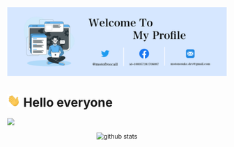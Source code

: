 <img  src="./Portfolio-Banner-Profile-1920x600.png" />

<h1><img src="https://raw.githubusercontent.com/ABSphreak/ABSphreak/master/gifs/Hi.gif" width="30px">&nbspHello everyone</h1>

<p><img width="50%" src="https://github-readme-stats.vercel.app/api/top-langs?username=Motonosuke&show_icons=true&locale=en&layout=compact"/></p>

<p align="center"> <img src="https://github-readme-stats.vercel.app/api?username=Motonosuke&count_private=true&show_icons=true" alt="github stats" />
